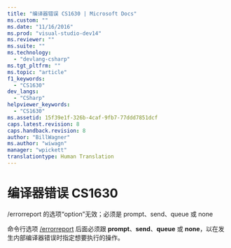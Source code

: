 ```yaml
---
title: "编译器错误 CS1630 | Microsoft Docs"
ms.custom: ""
ms.date: "11/16/2016"
ms.prod: "visual-studio-dev14"
ms.reviewer: ""
ms.suite: ""
ms.technology: 
  - "devlang-csharp"
ms.tgt_pltfrm: ""
ms.topic: "article"
f1_keywords: 
  - "CS1630"
dev_langs: 
  - "CSharp"
helpviewer_keywords: 
  - "CS1630"
ms.assetid: 15f39e1f-326b-4caf-9fb7-77ddd7851dcf
caps.latest.revision: 8
caps.handback.revision: 8
author: "BillWagner"
ms.author: "wiwagn"
manager: "wpickett"
translationtype: Human Translation
---
```

# 编译器错误 CS1630
\/errorreport 的选项“option”无效；必须是 prompt、send、queue 或 none  
  
 命令行选项 [\/errorreport](../../csharp/language-reference/compiler-options/errorreport-compiler-option.md) 后面必须跟 **prompt**、**send**、**queue** 或 **none**，以在发生内部编译器错误时指定想要执行的操作。